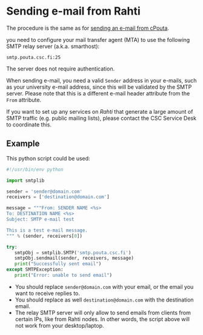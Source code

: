 # Sending e-mail from Rahti

The procedure is the same as for [sending an e-mail from cPouta](../../pouta/additional-services.md).

you need to configure your mail transfer agent (MTA) to use the following SMTP relay server (a.k.a. smarthost):

```
smtp.pouta.csc.fi:25
```

The server does not require authentication.

When sending e-mail, you need a valid `Sender` address in your e-mails, such as your university e-mail address, since this will be validated by the SMTP server. Please note that this is a different e-mail header attribute from the `From` attribute.

If you want to set up any services on _Rahti_ that generate a large amount of SMTP traffic (e.g. public mailing lists), please contact the CSC Service Desk to coordinate this.

## Example

This python script could be used:

```python
#!/usr/bin/env python

import smtplib

sender = 'sender@domain.com'
receivers = ['destination@domain.com']

message = """From: SENDER NAME <%s>
To: DESTINATION NAME <%s>
Subject: SMTP e-mail test

This is a test e-mail message.
""" % (sender, receivers[0])

try:
   smtpObj = smtplib.SMTP('smtp.pouta.csc.fi')
   smtpObj.sendmail(sender, receivers, message)
   print("Successfully sent email")
except SMTPException:
   print("Error: unable to send email")
```

* You should replace `sender@domain.com` with your email, or the email you want to receive replies to.
* You should replace as well `destination@domain.com` with the destination email.
* The relay SMTP server will only allow to send emails from clients from certain IPs, like from Rahti nodes. In other words, the script above will not work from your desktop/laptop.
